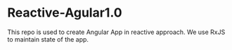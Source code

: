 # Reactive-Agular1.0
This repo is used to create Angular App in reactive approach. We use RxJS to maintain state of the app. 
